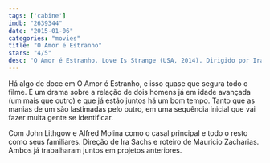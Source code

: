 ```yaml
---
tags: ['cabine']
imdb: "2639344"
date: "2015-01-06"
categories: "movies"
title: "O Amor é Estranho"
stars: "4/5"
desc: "O Amor é Estranho. Love Is Strange (USA, 2014). Dirigido por Ira Sachs. Escrito por Ira Sachs, Mauricio Zacharias. Com John Lithgow, Alfred Molina, Tatyana Zbirovskaya, Olya Zueva, Jason Stuart, Darren E. Burrows, Marisa Tomei, Charlie Tahan, Harriet Sansom Harris."
---
```

Há algo de doce em O Amor é Estranho, e isso quase que segura todo o filme. É um drama sobre a relação de dois homens já em idade avançada (um mais que outro) e que já estão juntos há um bom tempo. Tanto que as manias de um são lastimadas pelo outro, em uma sequência inicial que vai fazer muita gente se identificar.

Com John Lithgow e Alfred Molina como o casal principal e todo o resto como seus familiares. Direção de Ira Sachs e roteiro de Mauricio Zacharias. Ambos já trabalharam juntos em projetos anteriores.
